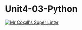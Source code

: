# Unit4-03-Python
[![Mr Coxall's Super Linter](https://github.com/ICS3U-Programming-NathanA/Unit4-03-Python/workflows/Mr%20Coxall's%20Super%20Linter/badge.svg)](https://github.com/ICS3U-Programming-NathanA/Unit4-03-Python/actions/)
